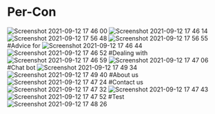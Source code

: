 # Per-Con
![Screenshot 2021-09-12 17 46 00](https://user-images.githubusercontent.com/86199822/132987348-7c361530-f271-4dc1-b37c-14b4bdc13b01.png)
![Screenshot 2021-09-12 17 46 14](https://user-images.githubusercontent.com/86199822/132987351-4938a76a-e034-4467-966c-96d333d76efe.png)
![Screenshot 2021-09-12 17 56 48](https://user-images.githubusercontent.com/86199822/132987525-d49e4506-0f24-45f5-83bd-07fed0ace244.png)
![Screenshot 2021-09-12 17 56 55](https://user-images.githubusercontent.com/86199822/132987528-2e24d755-cf75-46a1-9094-363745353369.png)
#Advice for
![Screenshot 2021-09-12 17 46 44](https://user-images.githubusercontent.com/86199822/132987366-41448018-ec48-49d7-9f12-616ac12c3936.png)
![Screenshot 2021-09-12 17 46 52](https://user-images.githubusercontent.com/86199822/132987370-d21c13d3-1ec3-4a42-a43e-ab5f8f182ad7.png)
#Dealing with
![Screenshot 2021-09-12 17 46 59](https://user-images.githubusercontent.com/86199822/132987373-065cb976-5e8e-4a38-a457-a418a119221f.png)
![Screenshot 2021-09-12 17 47 06](https://user-images.githubusercontent.com/86199822/132987374-65940627-02bc-42ee-886c-be3954e7be30.png)
#Chat bot
![Screenshot 2021-09-12 17 49 34](https://user-images.githubusercontent.com/86199822/132987402-8e80dd61-fb19-4ba2-85ba-298ab908a7c8.png)
![Screenshot 2021-09-12 17 49 40](https://user-images.githubusercontent.com/86199822/132987404-96a903e3-48ea-4cc2-bb18-08627b484af7.png)
#About us
![Screenshot 2021-09-12 17 47 24](https://user-images.githubusercontent.com/86199822/132987375-77d894d4-91c1-4b3e-b579-25c0754613d5.png)
#Contact us
![Screenshot 2021-09-12 17 47 32](https://user-images.githubusercontent.com/86199822/132987377-6f52f888-e965-4112-89f3-ab702f51ee1b.png)
![Screenshot 2021-09-12 17 47 43](https://user-images.githubusercontent.com/86199822/132987386-17632280-e358-4c1b-9f75-8b3328a1ab8a.png)
![Screenshot 2021-09-12 17 47 52](https://user-images.githubusercontent.com/86199822/132987392-861f5864-ad20-4380-8cd5-1954144614ea.png)
#Test
![Screenshot 2021-09-12 17 48 26](https://user-images.githubusercontent.com/86199822/132987394-74136088-6a25-40af-8ada-728b5ddf7f26.png)


